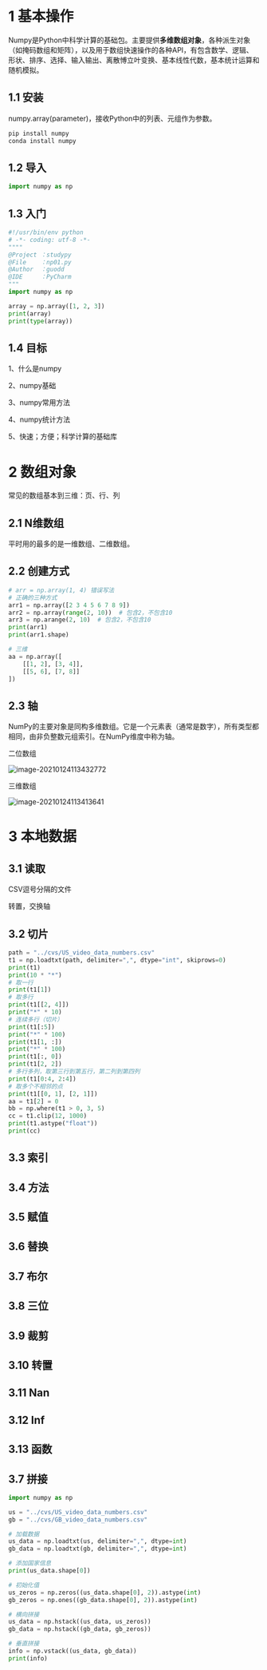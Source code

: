 # 1 基本操作

Numpy是Python中科学计算的基础包。主要提供**多维数组对象**，各种派生对象（如掩码数组和矩阵），以及用于数组快速操作的各种API，有包含数学、逻辑、形状、排序、选择、输入输出、离散愽立叶变换、基本线性代数，基本统计运算和随机模拟。

## 1.1 安装

numpy.array(parameter)，接收Python中的列表、元组作为参数。

```python
pip install numpy
conda install numpy
```

## 1.2 导入

```python
import numpy as np
```

## 1.3 入门

```python
#!/usr/bin/env python
# -*- coding: utf-8 -*-
""""
@Project ：studypy
@File    ：np01.py
@Author  ：guodd
@IDE     ：PyCharm
"""
import numpy as np

array = np.array([1, 2, 3])
print(array)
print(type(array))

```

## 1.4 目标

1、什么是numpy

2、numpy基础

3、numpy常用方法

4、numpy统计方法

5、快速；方便；科学计算的基础库

# 2 数组对象

常见的数组基本到三维：页、行、列

## 2.1 N维数组

平时用的最多的是一维数组、二维数组。



## 2.2 创建方式

```python
# arr = np.array(1, 4) 错误写法
# 正确的三种方式
arr1 = np.array([2 3 4 5 6 7 8 9])
arr2 = np.array(range(2, 10))  # 包含2，不包含10
arr3 = np.arange(2, 10)  # 包含2，不包含10
print(arr1)
print(arr1.shape)

# 三维
aa = np.array([
    [[1, 2], [3, 4]],
    [[5, 6], [7, 8]]
])
```

## 2.3 轴

NumPy的主要对象是同构多维数组。它是一个元素表（通常是数字），所有类型都相同，由非负整数元组索引。在NumPy维度中称为轴。

二位数组

![image-20210124113432772](../../插图/image-20210124113432772.png)

三维数组

![image-20210124113413641](../../插图/image-20210124113413641.png)

# 3 本地数据

## 3.1 读取 

CSV逗号分隔的文件

转置，交换轴

## 3.2 切片

```python
path = "../cvs/US_video_data_numbers.csv"
t1 = np.loadtxt(path, delimiter=",", dtype="int", skiprows=0)
print(t1)
print(10 * "*")
# 取一行
print(t1[1])
# 取多行
print(t1[[2, 4]])
print("*" * 10)
# 连续多行（切片）
print(t1[:5])
print("*" * 100)
print(t1[1, :])
print("*" * 100)
print(t1[:, 0])
print(t1[2, 2])
# 多行多列，取第三行到第五行，第二列到第四列
print(t1[0:4, 2:4])
# 取多个不相邻的点
print(t1[[0, 1], [2, 1]])
aa = t1[2] = 0
bb = np.where(t1 > 0, 3, 5)
cc = t1.clip(12, 1000)
print(t1.astype("float"))
print(cc)
```



## 3.3 索引



## 3.4 方法



## 3.5 赋值



## 3.6 替换



## 3.7 布尔



## 3.8 三位



## 3.9 裁剪



## 3.10 转置





## 3.11 Nan



## 3.12 Inf



## 3.13 函数



## 3.7 拼接

```python
import numpy as np

us = "../cvs/US_video_data_numbers.csv"
gb = "../cvs/GB_video_data_numbers.csv"

# 加载数据
us_data = np.loadtxt(us, delimiter=",", dtype=int)
gb_data = np.loadtxt(gb, delimiter=",", dtype=int)

# 添加国家信息
print(us_data.shape[0])

# 初始化值
us_zeros = np.zeros((us_data.shape[0], 2)).astype(int)
gb_zeros = np.ones((gb_data.shape[0], 2)).astype(int)

# 横向拼接
us_data = np.hstack((us_data, us_zeros))
gb_data = np.hstack((gb_data, gb_zeros))

# 垂直拼接
info = np.vstack((us_data, gb_data))
print(info)

```

